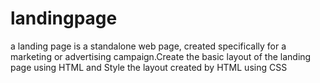 ﻿ # landingpage
a landing page is a standalone web page, created specifically for a marketing or advertising campaign.Create the basic layout of the landing page using HTML and Style the layout created by HTML using CSS 
